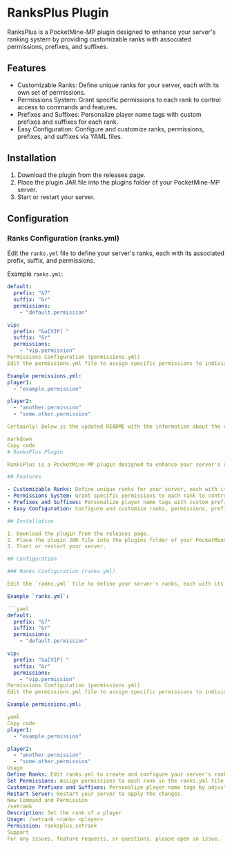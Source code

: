 # RanksPlus Plugin

RanksPlus is a PocketMine-MP plugin designed to enhance your server's ranking system by providing customizable ranks with associated permissions, prefixes, and suffixes.

## Features

- Customizable Ranks: Define unique ranks for your server, each with its own set of permissions.
- Permissions System: Grant specific permissions to each rank to control access to commands and features.
- Prefixes and Suffixes: Personalize player name tags with custom prefixes and suffixes for each rank.
- Easy Configuration: Configure and customize ranks, permissions, prefixes, and suffixes via YAML files.

## Installation

1. Download the plugin from the releases page.
2. Place the plugin JAR file into the plugins folder of your PocketMine-MP server.
3. Start or restart your server.

## Configuration

### Ranks Configuration (ranks.yml)

Edit the `ranks.yml` file to define your server's ranks, each with its associated prefix, suffix, and permissions.

Example `ranks.yml`:

```yaml
default:
  prefix: "&7"
  suffix: "&r"
  permissions:
    - "default.permission"

vip:
  prefix: "&a[VIP] "
  suffix: "&r"
  permissions:
    - "vip.permission"
Permissions Configuration (permissions.yml)
Edit the permissions.yml file to assign specific permissions to individual players.

Example permissions.yml:
player1:
  - "example.permission"

player2:
  - "another.permission"
  - "some.other.permission"

Certainly! Below is the updated README with the information about the new command /setrank and the associated permission ranksplus.setrank.

markdown
Copy code
# RanksPlus Plugin

RanksPlus is a PocketMine-MP plugin designed to enhance your server's ranking system by providing customizable ranks with associated permissions, prefixes, and suffixes.

## Features

- Customizable Ranks: Define unique ranks for your server, each with its own set of permissions.
- Permissions System: Grant specific permissions to each rank to control access to commands and features.
- Prefixes and Suffixes: Personalize player name tags with custom prefixes and suffixes for each rank.
- Easy Configuration: Configure and customize ranks, permissions, prefixes, and suffixes via YAML files.

## Installation

1. Download the plugin from the releases page.
2. Place the plugin JAR file into the plugins folder of your PocketMine-MP server.
3. Start or restart your server.

## Configuration

### Ranks Configuration (ranks.yml)

Edit the `ranks.yml` file to define your server's ranks, each with its associated prefix, suffix, and permissions.

Example `ranks.yml`:

```yaml
default:
  prefix: "&7"
  suffix: "&r"
  permissions:
    - "default.permission"

vip:
  prefix: "&a[VIP] "
  suffix: "&r"
  permissions:
    - "vip.permission"
Permissions Configuration (permissions.yml)
Edit the permissions.yml file to assign specific permissions to individual players.

Example permissions.yml:

yaml
Copy code
player1:
  - "example.permission"

player2:
  - "another.permission"
  - "some.other.permission"
Usage
Define Ranks: Edit ranks.yml to create and configure your server's ranks.
Set Permissions: Assign permissions to each rank in the ranks.yml file.
Customize Prefixes and Suffixes: Personalize player name tags by adjusting prefixes and suffixes in ranks.yml.
Restart Server: Restart your server to apply the changes.
New Command and Permission
/setrank
Description: Set the rank of a player
Usage: /setrank <rank> <player>
Permission: ranksplus.setrank
Support
For any issues, feature requests, or questions, please open an issue.
